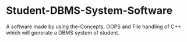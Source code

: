 # Student-DBMS-System-Software
A software made by using the-Concepts, OOPS and File handling of C++ which will generate a DBMS system of student.
